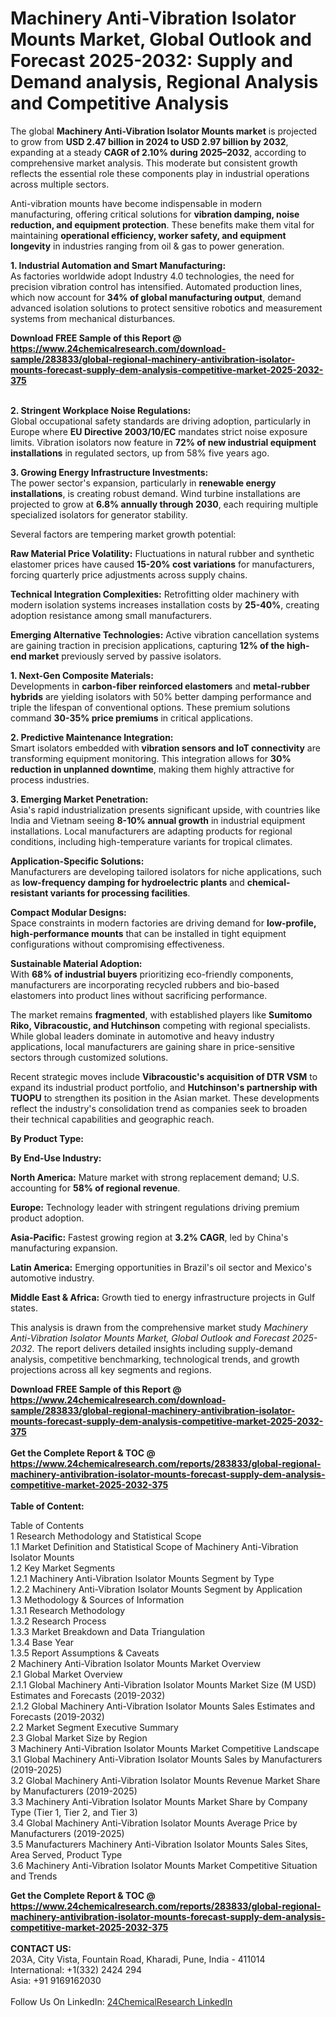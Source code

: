 <h1>Machinery Anti-Vibration Isolator Mounts Market, Global Outlook and Forecast 2025-2032: Supply and Demand analysis, Regional Analysis and Competitive Analysis</h1><p>The global <strong>Machinery Anti-Vibration Isolator Mounts market</strong> is projected to grow from <strong>USD 2.47 billion in 2024 to USD 2.97 billion by 2032</strong>, expanding at a steady <strong>CAGR of 2.10% during 2025–2032</strong>, according to comprehensive market analysis. This moderate but consistent growth reflects the essential role these components play in industrial operations across multiple sectors.</p><p>Anti-vibration mounts have become indispensable in modern manufacturing, offering critical solutions for <strong>vibration damping, noise reduction, and equipment protection</strong>. These benefits make them vital for maintaining <strong>operational efficiency, worker safety, and equipment longevity</strong> in industries ranging from oil &amp; gas to power generation.</p><p><strong>1. Industrial Automation and Smart Manufacturing:</strong><br>
As factories worldwide adopt Industry 4.0 technologies, the need for precision vibration control has intensified. Automated production lines, which now account for <strong>34% of global manufacturing output</strong>, demand advanced isolation solutions to protect sensitive robotics and measurement systems from mechanical disturbances.</p><div><b>Download FREE Sample of this Report @ 
            <a href="https://www.24chemicalresearch.com/download-sample/283833/global-regional-machinery-antivibration-isolator-mounts-forecast-supply-dem-analysis-competitive-market-2025-2032-375">
            https://www.24chemicalresearch.com/download-sample/283833/global-regional-machinery-antivibration-isolator-mounts-forecast-supply-dem-analysis-competitive-market-2025-2032-375</a></b></div><br><p><strong>2. Stringent Workplace Noise Regulations:</strong><br>
Global occupational safety standards are driving adoption, particularly in Europe where <strong>EU Directive 2003/10/EC</strong> mandates strict noise exposure limits. Vibration isolators now feature in <strong>72% of new industrial equipment installations</strong> in regulated sectors, up from 58% five years ago.</p><p><strong>3. Growing Energy Infrastructure Investments:</strong><br>
The power sector's expansion, particularly in <strong>renewable energy installations</strong>, is creating robust demand. Wind turbine installations are projected to grow at <strong>6.8% annually through 2030</strong>, each requiring multiple specialized isolators for generator stability.</p><p>Several factors are tempering market growth potential:</p><p><strong>Raw Material Price Volatility:</strong> Fluctuations in natural rubber and synthetic elastomer prices have caused <strong>15-20% cost variations</strong> for manufacturers, forcing quarterly price adjustments across supply chains.</p><p><strong>Technical Integration Complexities:</strong> Retrofitting older machinery with modern isolation systems increases installation costs by <strong>25-40%</strong>, creating adoption resistance among small manufacturers.</p><p><strong>Emerging Alternative Technologies:</strong> Active vibration cancellation systems are gaining traction in precision applications, capturing <strong>12% of the high-end market</strong> previously served by passive isolators.</p><p><strong>1. Next-Gen Composite Materials:</strong><br>
Developments in <strong>carbon-fiber reinforced elastomers</strong> and <strong>metal-rubber hybrids</strong> are yielding isolators with 50% better damping performance and triple the lifespan of conventional options. These premium solutions command <strong>30-35% price premiums</strong> in critical applications.</p><p><strong>2. Predictive Maintenance Integration:</strong><br>
Smart isolators embedded with <strong>vibration sensors and IoT connectivity</strong> are transforming equipment monitoring. This integration allows for <strong>30% reduction in unplanned downtime</strong>, making them highly attractive for process industries.</p><p><strong>3. Emerging Market Penetration:</strong><br>
Asia's rapid industrialization presents significant upside, with countries like India and Vietnam seeing <strong>8-10% annual growth</strong> in industrial equipment installations. Local manufacturers are adapting products for regional conditions, including high-temperature variants for tropical climates.</p><p><strong>Application-Specific Solutions:</strong><br>
	Manufacturers are developing tailored isolators for niche applications, such as <strong>low-frequency damping for hydroelectric plants</strong> and <strong>chemical-resistant variants for processing facilities</strong>.</p><p><strong>Compact Modular Designs:</strong><br>
	Space constraints in modern factories are driving demand for <strong>low-profile, high-performance mounts</strong> that can be installed in tight equipment configurations without compromising effectiveness.</p><p><strong>Sustainable Material Adoption:</strong><br>
	With <strong>68% of industrial buyers</strong> prioritizing eco-friendly components, manufacturers are incorporating recycled rubbers and bio-based elastomers into product lines without sacrificing performance.</p><p>The market remains <strong>fragmented</strong>, with established players like <strong>Sumitomo Riko, Vibracoustic, and Hutchinson</strong> competing with regional specialists. While global leaders dominate in automotive and heavy industry applications, local manufacturers are gaining share in price-sensitive sectors through customized solutions.</p><p>Recent strategic moves include <strong>Vibracoustic's acquisition of DTR VSM</strong> to expand its industrial product portfolio, and <strong>Hutchinson's partnership with TUOPU</strong> to strengthen its position in the Asian market. These developments reflect the industry's consolidation trend as companies seek to broaden their technical capabilities and geographic reach.</p><p><strong>By Product Type:</strong></p><p><strong>By End-Use Industry:</strong></p><p><strong>North America:</strong> Mature market with strong replacement demand; U.S. accounting for <strong>58% of regional revenue</strong>.</p><p><strong>Europe:</strong> Technology leader with stringent regulations driving premium product adoption.</p><p><strong>Asia-Pacific:</strong> Fastest growing region at <strong>3.2% CAGR</strong>, led by China's manufacturing expansion.</p><p><strong>Latin America:</strong> Emerging opportunities in Brazil's oil sector and Mexico's automotive industry.</p><p><strong>Middle East &amp; Africa:</strong> Growth tied to energy infrastructure projects in Gulf states.</p><p>This analysis is drawn from the comprehensive market study <em>Machinery Anti-Vibration Isolator Mounts Market, Global Outlook and Forecast 2025-2032</em>. The report delivers detailed insights including supply-demand analysis, competitive benchmarking, technological trends, and growth projections across all key segments and regions.</p><div><b>Download FREE Sample of this Report @ 
            <a href="https://www.24chemicalresearch.com/download-sample/283833/global-regional-machinery-antivibration-isolator-mounts-forecast-supply-dem-analysis-competitive-market-2025-2032-375">
            https://www.24chemicalresearch.com/download-sample/283833/global-regional-machinery-antivibration-isolator-mounts-forecast-supply-dem-analysis-competitive-market-2025-2032-375</a></b></div><br><div><b>Get the Complete Report & TOC @ 
            <a href="https://www.24chemicalresearch.com/reports/283833/global-regional-machinery-antivibration-isolator-mounts-forecast-supply-dem-analysis-competitive-market-2025-2032-375">
            https://www.24chemicalresearch.com/reports/283833/global-regional-machinery-antivibration-isolator-mounts-forecast-supply-dem-analysis-competitive-market-2025-2032-375</a></b></div><br>
            <b>Table of Content:</b><p>Table of Contents<br />
1 Research Methodology and Statistical Scope<br />
1.1 Market Definition and Statistical Scope of Machinery Anti-Vibration Isolator Mounts<br />
1.2 Key Market Segments<br />
1.2.1 Machinery Anti-Vibration Isolator Mounts Segment by Type<br />
1.2.2 Machinery Anti-Vibration Isolator Mounts Segment by Application<br />
1.3 Methodology & Sources of Information<br />
1.3.1 Research Methodology<br />
1.3.2 Research Process<br />
1.3.3 Market Breakdown and Data Triangulation<br />
1.3.4 Base Year<br />
1.3.5 Report Assumptions & Caveats<br />
2 Machinery Anti-Vibration Isolator Mounts Market Overview<br />
2.1 Global Market Overview<br />
2.1.1 Global Machinery Anti-Vibration Isolator Mounts Market Size (M USD) Estimates and Forecasts (2019-2032)<br />
2.1.2 Global Machinery Anti-Vibration Isolator Mounts Sales Estimates and Forecasts (2019-2032)<br />
2.2 Market Segment Executive Summary<br />
2.3 Global Market Size by Region<br />
3 Machinery Anti-Vibration Isolator Mounts Market Competitive Landscape<br />
3.1 Global Machinery Anti-Vibration Isolator Mounts Sales by Manufacturers (2019-2025)<br />
3.2 Global Machinery Anti-Vibration Isolator Mounts Revenue Market Share by Manufacturers (2019-2025)<br />
3.3 Machinery Anti-Vibration Isolator Mounts Market Share by Company Type (Tier 1, Tier 2, and Tier 3)<br />
3.4 Global Machinery Anti-Vibration Isolator Mounts Average Price by Manufacturers (2019-2025)<br />
3.5 Manufacturers Machinery Anti-Vibration Isolator Mounts Sales Sites, Area Served, Product Type<br />
3.6 Machinery Anti-Vibration Isolator Mounts Market Competitive Situation and Trends<br />
</p><div><b>Get the Complete Report & TOC @ 
            <a href="https://www.24chemicalresearch.com/reports/283833/global-regional-machinery-antivibration-isolator-mounts-forecast-supply-dem-analysis-competitive-market-2025-2032-375">
            https://www.24chemicalresearch.com/reports/283833/global-regional-machinery-antivibration-isolator-mounts-forecast-supply-dem-analysis-competitive-market-2025-2032-375</a></b></div><br><b>CONTACT US:</b><br>
            203A, City Vista, Fountain Road, Kharadi, Pune, India - 411014<br>
            International: +1(332) 2424 294<br>
            Asia: +91 9169162030 <br><br>
            Follow Us On LinkedIn: <a href="https://www.linkedin.com/company/24chemicalresearch/">24ChemicalResearch LinkedIn</a>